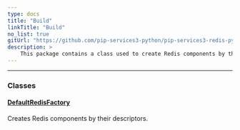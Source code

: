 ```yaml
---
type: docs
title: "Build"
linkTitle: "Build"
no_list: true
gitUrl: "https://github.com/pip-services3-python/pip-services3-redis-python"
description: >
    This package contains a class used to create Redis components by their descriptors.
---
```

---
<div class="module-body"> 

### Classes

#### [DefaultRedisFactory](default_redis_factory)
Creates Redis components by their descriptors.

</div>

